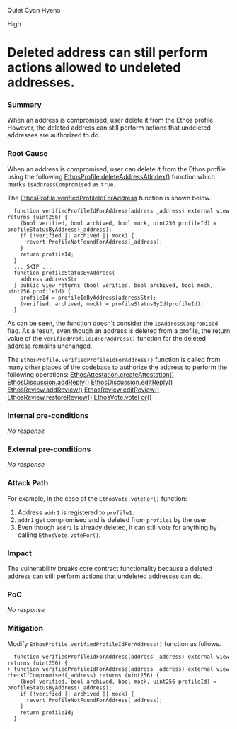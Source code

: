 Quiet Cyan Hyena

High

# Deleted address can still perform actions allowed to undeleted addresses.

### Summary

When an address is compromised, user delete it from the Ethos profile. However, the deleted address can still perform actions that undeleted addresses are authorized to do.


### Root Cause

When an address is compromised, user can delete it from the Ethos profile using the following [EthosProfile.deleteAddressAtIndex()](https://github.com/sherlock-audit/2024-10-ethos-network/blob/main/ethos/packages/contracts/contracts/EthosProfile.sol#L415-L438) function which marks `isAddressCompromised` as `true`.

The [EthosProfile.verifiedProfileIdForAddress](https://github.com/sherlock-audit/2024-10-ethos-network/blob/main/ethos/packages/contracts/contracts/EthosProfile.sol#L568-L574) function is shown below.
```solidity
  function verifiedProfileIdForAddress(address _address) external view returns (uint256) {
    (bool verified, bool archived, bool mock, uint256 profileId) = profileStatusByAddress(_address);
    if (!verified || archived || mock) {
      revert ProfileNotFoundForAddress(_address);
    }
    return profileId;
  }
  ... SKIP ...
  function profileStatusByAddress(
    address addressStr
  ) public view returns (bool verified, bool archived, bool mock, uint256 profileId) {
    profileId = profileIdByAddress[addressStr];
    (verified, archived, mock) = profileStatusById(profileId);
  }
```
As can be seen, the function doesn't consider the `isAddressCompromised` flag. As a result, even though an address is deleted from a profile, the return value of the `verifiedProfileIdForAddress()` function for the deleted address remains unchanged.

The `EthosProfile.verifiedProfileIdForAddress()` function is called from many other places of the codebase to authorize the address to perform the following operations:
[EthosAttestation.createAttestation()](https://github.com/sherlock-audit/2024-10-ethos-network/blob/main/ethos/packages/contracts/contracts/EthosAttestation.sol#L228)
[EthosDiscussion.addReply()](https://github.com/sherlock-audit/2024-10-ethos-network/blob/main/ethos/packages/contracts/contracts/EthosDiscussion.sol#L113)
[EthosDiscussion.editReply()](https://github.com/sherlock-audit/2024-10-ethos-network/blob/main/ethos/packages/contracts/contracts/EthosDiscussion.sol#L160)
[EthosReview.addReview()](https://github.com/sherlock-audit/2024-10-ethos-network/blob/main/ethos/packages/contracts/contracts/EthosReview.sol#L199)
[EthosReview.editReview()](https://github.com/sherlock-audit/2024-10-ethos-network/blob/main/ethos/packages/contracts/contracts/EthosReview.sol#L267)
[EthosReview.restoreReview()](https://github.com/sherlock-audit/2024-10-ethos-network/blob/main/ethos/packages/contracts/contracts/EthosReview.sol#L314)
[EthosVote.voteFor()](https://github.com/sherlock-audit/2024-10-ethos-network/blob/main/ethos/packages/contracts/contracts/EthosVote.sol#L149)


### Internal pre-conditions

_No response_

### External pre-conditions

_No response_

### Attack Path

For example, in the case of the `EthosVote.voteFor()` function:
1. Address `addr1` is registered to `profile1`.
2. `addr1` get compromised and is deleted from `profile1` by the user.
3. Even though `addr1` is already deleted, it can still vote for anything by calling `EthosVote.voteFor()`.


### Impact

The vulnerability breaks core contract functionality because a deleted address can still perform actions that undeleted addresses can do.


### PoC

_No response_

### Mitigation

Modify `EthosProfile.verifiedProfileIdForAddress()` function as follows.
```solidity
- function verifiedProfileIdForAddress(address _address) external view returns (uint256) {
+ function verifiedProfileIdForAddress(address _address) external view checkIfCompromised(_address) returns (uint256) {
    (bool verified, bool archived, bool mock, uint256 profileId) = profileStatusByAddress(_address);
    if (!verified || archived || mock) {
      revert ProfileNotFoundForAddress(_address);
    }
    return profileId;
  }
```